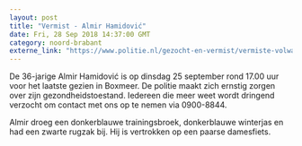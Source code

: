```yaml
---
layout: post
title: "Vermist - Almir Hamidović"
date: Fri, 28 Sep 2018 14:37:00 GMT
category: noord-brabant
externe_link: "https://www.politie.nl/gezocht-en-vermist/vermiste-volwassenen/2018/september/almir-hamidovi%C4%87.html"
---
```


De 36-jarige Almir Hamidović is op dinsdag 25 september rond 17.00 uur voor het laatste gezien in Boxmeer. De politie maakt zich ernstig zorgen over zijn gezondheidstoestand. Iedereen die meer weet wordt dringend verzocht om contact met ons op te nemen via 0900-8844.

Almir droeg een donkerblauwe trainingsbroek, donkerblauwe winterjas en had een zwarte rugzak bij. Hij is vertrokken op een paarse damesfiets.
